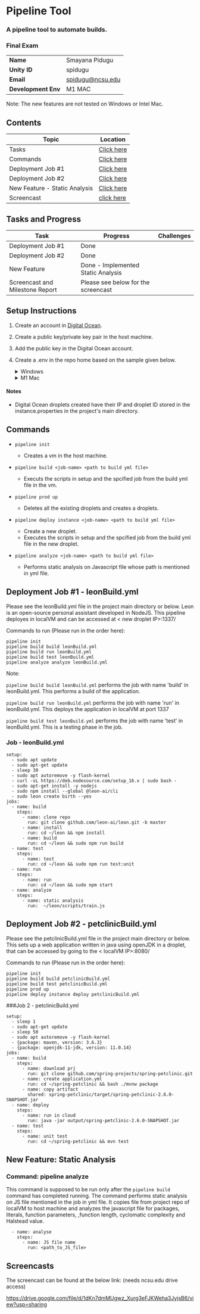 # Pipeline Tool 

### A pipeline tool to automate builds.
### Final Exam

| | |
|-|-|
| **Name** | Smayana Pidugu |
| **Unity ID** | spidugu |
| **Email** | spidugu@ncsu.edu |
| **Development Env** | M1 MAC |

Note: The new features are not tested on Windows or Intel Mac.


## Contents

| Topic | Location |
|-|-|
|Tasks | [Click here](#tasks-and-progress) |
|Commands| [Click here](#commands)|
|Deployment Job #1 | [Click here](#deployment-job-1---calcyml)|
|Deployment Job #2 | [Click here](#deployment-job-2---blogyml)|
|New Feature - Static Analysis|[Click here](#new-feature-monitoring-for-blue-green)|
|Screencast | [click here](#screencasts)|


## Tasks and Progress

| Task | Progress | Challenges
|-|-|-|
| Deployment Job #1 | Done | 
| Deployment Job #2 |  Done  | 
| New Feature | Done - Implemented Static Analysis|
| Screencast and Milestone Report | Please see below for the screencast

## Setup Instructions

  1) Create an account in [Digital Ocean](https://www.digitalocean.com).
  2) Create a public key/private key pair in the host machine.
  3) Add the public key in the Digital Ocean account.
  4) Create a .env in the repo home based on the sample given below.

     <details>
      <summary>Windows</summary>
        <p>

          IP=192.168.10.112
          VM_NAME=pipeline-vm
          USER_NAME=<your username for GitHub>
          TOKEN=<your personal access token for GitHub>
          DIGITAL_OCEAN_TOKEN=<your personal access token for Digital Ocean>
          PUB_KEY_PATH=<path to public key>
          PVT_KEY_PATH=<path to private key>  

     </details>

     <details>
      <summary>M1 Mac</summary>
        <p>

          VM_NAME='vm1'
          USER_NAME=<your username for GitHub>
          TOKEN=<your personal access token for GitHub>
          DIGITAL_OCEAN_TOKEN=<your personal access token for Digital Ocean>
          PUB_KEY_PATH=<path to public key>
          PVT_KEY_PATH=<path to private key>
     </details>

#### Notes

- Digital Ocean droplets created have their IP and droplet ID stored in the instance.properties in the project's main directory.

## Commands
  - ```pipeline init ```
    * Creates a vm in the host machine.
          
  - ```pipeline build <job-name> <path to build yml file>```
    * Executs the scripts in setup and the spcified job from the build yml file in the vm. 

  - ```pipeline prod up```
    * Deletes all the existing droplets and creates a droplets.

  - ```pipeline deploy instance <job-name> <path to build yml file>```
    * Create a new droplet.
    * Executes the scripts in setup and the spcified job from the build yml file in the new droplet.
  
  - ```pipeline analyze <job-name> <path to build yml file>```
    * Performs static analysis on Javascript file whose path is mentioned in yml file.
          
## Deployment Job #1 - leonBuild.yml

Please see the leonBuild.yml file in the project main directory or below. Leon is an open-source personal assistant developed in NodeJS. This pipeline deployes in localVM  and can be accessed at < new droplet IP>:1337/

Commands to run (Please run in the order here):

```
pipeline init
pipeline build build leonBuild.yml
pipeline build run leonBuild.yml
pipeline build test leonBuild.yml
pipeline analyze analyze leonBuild.yml
```

Note:

```pipeline build build leonBuild.yml``` performs the job with name 'build' in leonBuild.yml. This performs a build of the application.
           
```pipeline build run leonBuild.yml``` performs the job with name 'run' in leonBuild.yml. This deploys the application in localVM at port 1337

```pipeline build test leonBuild.yml``` performs the job with name 'test' in leonBuild.yml. This is a testing phase in the job.

### Job - leonBuild.yml

```
setup:
  - sudo apt update
  - sudo apt-get update
  - sleep 30
  - sudo apt autoremove -y flash-kernel
  - curl -sL https://deb.nodesource.com/setup_16.x | sudo bash -
  - sudo apt-get install -y nodejs
  - sudo npm install --global @leon-ai/cli
  - sudo leon create birth --yes
jobs:
  - name: build
    steps:
      - name: clone repo
        run: git clone github.com/leon-ai/leon.git -b master
      - name: install
        run: cd ~/leon && npm install 
      - name: build
        run: cd ~/leon && sudo npm run build 
  - name: test
    steps:
      - name: test
        run: cd ~/leon && sudo npm run test:unit
  - name: run
    steps:
      - name: run
        run: cd ~/leon && sudo npm start
  - name: analyze
    steps:
      - name: static analysis
        run:  ~/leon/scripts/train.js

```


## Deployment Job #2 - petclinicBuild.yml

Please see the petclinicBuild.yml file in the project main directory or below. This sets up a web application written in java using openJDK in a droplet, that can be accessed by going to the < localVM IP>:8080/

Commands to run (Please run in the order here):

```
pipeline init
pipeline build build petclinicBuild.yml
pipeline build test petclinicBuild.yml
pipeline prod up
pipeline deploy instance deploy petclinicBuild.yml
```
###Job 2 - petclinicBuild.yml
```
setup:
  - sleep 1
  - sudo apt-get update
  - sleep 50
  - sudo apt autoremove -y flash-kernel
  - {package: maven, version: 3.6.3}
  - {package: openjdk-11-jdk, version: 11.0.14}
jobs:
  - name: build
    steps:
      - name: download prj
        run: git clone github.com/spring-projects/spring-petclinic.git
      - name: create application.yml
        run: cd ~/spring-petclinic && bash ./mvnw package
      - name: copy artifact
        shared: spring-petclinic/target/spring-petclinic-2.6.0-SNAPSHOT.jar
  - name: deploy
    steps:
      - name: run in cloud
        run: java -jar output/spring-petclinic-2.6.0-SNAPSHOT.jar
  - name: test
    steps:
      - name: unit test
        run: cd ~/spring-petclinic && mvn test
```

## New Feature: Static Analysis

### Command: pipeline analyze <job-name> <path to build yml file>

This command is supposed to be run only after the ```pipeline build ``` command has completed running. The command performs static analysis on JS file mentioned in the job in yml file. It copies file from project repo of localVM to host machine and analyzes the javascript file for packages, literals, function parameters, ,function length, cyclomatic complexity and Halstead value.  
           
```
  - name: analyse
    steps:
      - name: JS file name
        run: <path_to_JS_file>
```

## Screencasts

The screencast can be found at the below link: (needs ncsu.edu drive access)

https://drive.google.com/file/d/1dKn7dmMUgwz_Xurg3eFJKWeha3JyjsB6/view?usp=sharing
